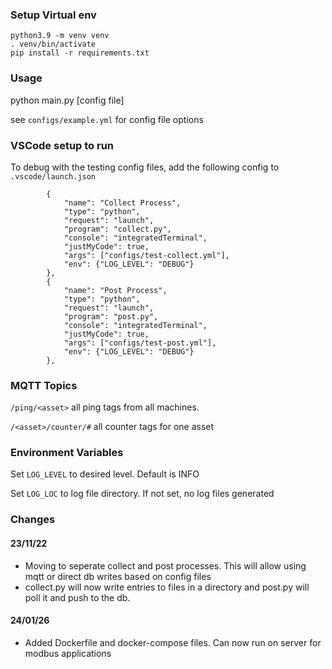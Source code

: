 ### Setup Virtual env

```
python3.9 -m venv venv
. venv/bin/activate
pip install -r requirements.txt
```

### Usage
python main.py [config file]

see `configs/example.yml` for config file options

### VSCode setup to run

To debug with the testing config files, 
add the following config to `.vscode/launch.json`

```        
        {
            "name": "Collect Process",
            "type": "python",
            "request": "launch",
            "program": "collect.py",
            "console": "integratedTerminal",
            "justMyCode": true,
            "args": ["configs/test-collect.yml"],
            "env": {"LOG_LEVEL": "DEBUG"}
        },
        {
            "name": "Post Process",
            "type": "python",
            "request": "launch",
            "program": "post.py",
            "console": "integratedTerminal",
            "justMyCode": true,
            "args": ["configs/test-post.yml"],
            "env": {"LOG_LEVEL": "DEBUG"}
        },
```

### MQTT Topics

`/ping/<asset>` all ping tags from all machines.   

`/<asset>/counter/#` all counter tags for one asset

### Environment Variables

Set `LOG_LEVEL` to desired level.  Default is INFO

Set `LOG_LOC` to log file directory. If not set, no log files generated

### Changes
#### 23/11/22
  - Moving to seperate collect and post processes.  This will allow using mqtt or direct db writes based on config files
  - collect.py will now write entries to files in a directory and post.py will poll it and push to the db.

#### 24/01/26
  - Added Dockerfile and docker-compose files.  Can now run on server for modbus applications